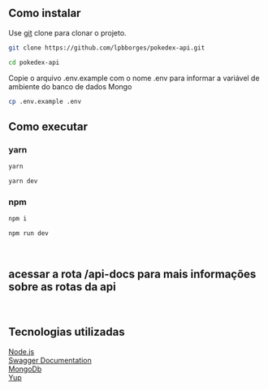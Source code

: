 ## Como instalar

Use [git](https://github.com/lpbborges/pokedex-api.git) clone para clonar o projeto.

```bash
git clone https://github.com/lpbborges/pokedex-api.git
```

```bash
cd pokedex-api
```

<p>Copie o arquivo .env.example com o nome .env para informar a variável de ambiente do banco de dados Mongo</p>

```bash
cp .env.example .env
```

## Como executar

### yarn

```bash
yarn
```

```bash
yarn dev
```

### npm

```bash
npm i
```

```bash
npm run dev
```
<br>

## acessar a rota <b>/api-docs</b> para mais informações sobre as rotas da api

<br>

## Tecnologias utilizadas

[Node.js](https://nodejs.org/en/)<br>
[Swagger Documentation](https://swagger.io/docs/)<br>
[MongoDb](https://www.mongodb.com/)<br>
[Yup](https://github.com/jquense/yup)<br>

